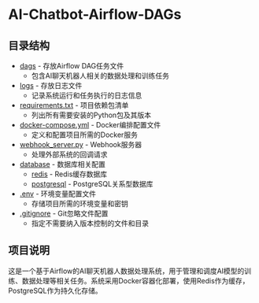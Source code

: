 # AI-Chatbot-Airflow-DAGs

## 目录结构

- [dags](./dags/readme.md) - 存放Airflow DAG任务文件
  - 包含AI聊天机器人相关的数据处理和训练任务
- [logs](./logs/readme.md) - 存放日志文件
  - 记录系统运行和任务执行的日志信息
- [requirements.txt](./requirements.txt) - 项目依赖包清单
  - 列出所有需要安装的Python包及其版本
- [docker-compose.yml](./docker-compose.yml) - Docker编排配置文件
  - 定义和配置项目所需的Docker服务
- [webhook_server.py](./webhook_server.py) - Webhook服务器
  - 处理外部系统的回调请求
- [database](./database) - 数据库相关配置
  - [redis](./database/redis/readme.md) - Redis缓存数据库
  - [postgresql](./database/postgresql/readme.md) - PostgreSQL关系型数据库
- [.env](./.env) - 环境变量配置文件
  - 存储项目所需的环境变量和密钥
- [.gitignore](./.gitignore) - Git忽略文件配置
  - 指定不需要纳入版本控制的文件和目录

## 项目说明

这是一个基于Airflow的AI聊天机器人数据处理系统，用于管理和调度AI模型的训练、数据处理等相关任务。系统采用Docker容器化部署，使用Redis作为缓存，PostgreSQL作为持久化存储。
